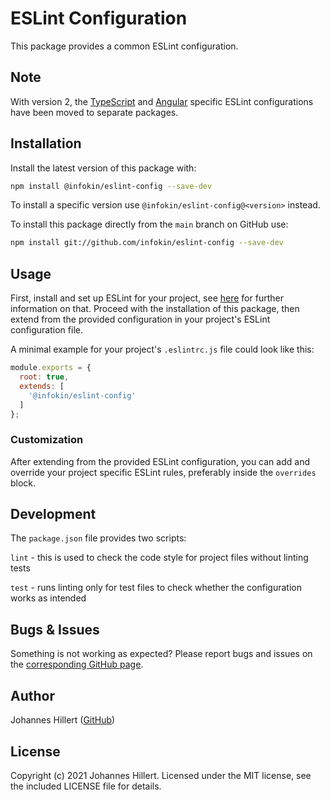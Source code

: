 # ESLint Configuration

This package provides a common ESLint configuration.

## Note

With version 2, the [TypeScript](https://www.npmjs.com/package/@infokin/eslint-config-typescript)
and [Angular](https://www.npmjs.com/package/@infokin/eslint-config-angular) specific ESLint configurations have been
moved to separate packages.

## Installation

Install the latest version of this package with:

```bash
npm install @infokin/eslint-config --save-dev
```

To install a specific version use `@infokin/eslint-config@<version>` instead.

To install this package directly from the `main` branch on GitHub use:

```bash
npm install git://github.com/infokin/eslint-config --save-dev
```

## Usage

First, install and set up ESLint for your project,
see [here](https://eslint.org/docs/user-guide/getting-started#installation-and-usage) for further information on that.
Proceed with the installation of this package, then extend from the provided configuration in your project's ESLint
configuration file.

A minimal example for your project's `.eslintrc.js` file could look like this:

```javascript
module.exports = {
  root: true,
  extends: [
    '@infokin/eslint-config'
  ]
};
```

### Customization

After extending from the provided ESLint configuration, you can add and override your project specific ESLint rules,
preferably inside the `overrides` block.

## Development

The `package.json` file provides two scripts:

`lint` - this is used to check the code style for project files without linting tests

`test` - runs linting only for test files to check whether the configuration works as intended

## Bugs & Issues

Something is not working as expected? Please report bugs and issues on
the [corresponding GitHub page](https://github.com/infokin/eslint-config/issues).

## Author

Johannes Hillert ([GitHub](https://github.com/clovergaze))

## License

Copyright (c) 2021 Johannes Hillert. Licensed under the MIT license, see the included LICENSE file for details.
